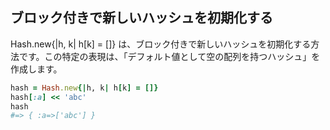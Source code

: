## ブロック付きで新しいハッシュを初期化する

Hash.new{|h, k| h[k] = []} は、ブロック付きで新しいハッシュを初期化する方法です。この特定の表現は、「デフォルト値として空の配列を持つハッシュ」を作成します。

```ruby
hash = Hash.new{|h, k| h[k] = []}
hash[:a] << 'abc'
hash
#=> { :a=>['abc'] }
```
